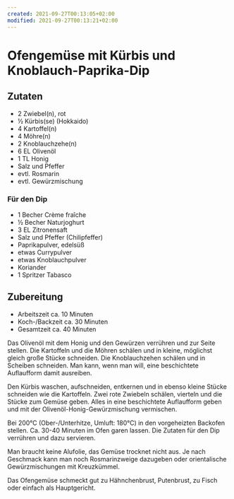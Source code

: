 ```yaml
---
created: 2021-09-27T00:13:05+02:00
modified: 2021-09-27T00:13:21+02:00
---
```


# Ofengemüse mit Kürbis und Knoblauch-Paprika-Dip

## Zutaten

* 2 	Zwiebel(n), rot
* ½ 	Kürbis(se) (Hokkaido)
* 4 	Kartoffel(n)
* 4 	Möhre(n)
* 2 	Knoblauchzehe(n)
* 6 EL 	Olivenöl
* 1 TL 	Honig
* Salz und Pfeffer
* evtl. 	Rosmarin
* evtl. 	Gewürzmischung

### Für den Dip

* 1 Becher 	Crème fraîche
* ½ Becher 	Naturjoghurt
* 3 EL 	Zitronensaft
* Salz und Pfeffer (Chilipfeffer)
* Paprikapulver, edelsüß
* etwas 	Currypulver
* etwas 	Knoblauchpulver
* Koriander
* 1 Spritzer 	Tabasco

## Zubereitung

- Arbeitszeit ca. 10 Minuten
- Koch-/Backzeit ca. 30 Minuten
- Gesamtzeit ca. 40 Minuten 

Das Olivenöl mit dem Honig und den Gewürzen verrühren und zur Seite stellen. Die Kartoffeln und die Möhren schälen und in kleine, möglichst gleich große Stücke schneiden. Die Knoblauchzehen schälen und in Scheiben schneiden. Man kann, wenn man will, eine beschichtete Auflaufform damit ausreiben.

Den Kürbis waschen, aufschneiden, entkernen und in ebenso kleine Stücke schneiden wie die Kartoffeln. Zwei rote Zwiebeln schälen, vierteln und die Stücke zum Gemüse geben. Alles in eine beschichtete Auflaufform geben und mit der Olivenöl-Honig-Gewürzmischung vermischen.

Bei 200°C (Ober-/Unterhitze, Umluft: 180°C) in den vorgeheizten Backofen stellen. Ca. 30-40 Minuten im Ofen garen lassen. Die Zutaten für den Dip verrühren und dazu servieren.

Man braucht keine Alufolie, das Gemüse trocknet nicht aus. Je nach Geschmack kann man noch Rosmarinzweige dazugeben oder orientalische Gewürzmischungen mit Kreuzkümmel.

Das Ofengemüse schmeckt gut zu Hähnchenbrust, Putenbrust, zu Fisch oder einfach als Hauptgericht. 
